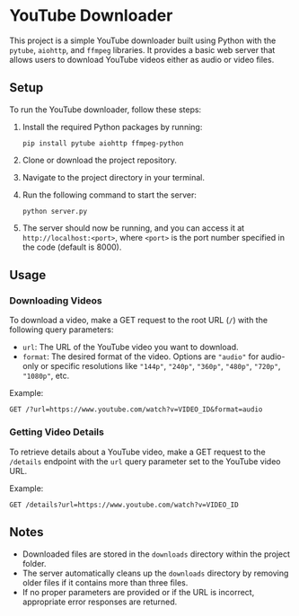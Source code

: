 # YouTube Downloader

This project is a simple YouTube downloader built using Python with the `pytube`, `aiohttp`, and `ffmpeg` libraries. It provides a basic web server that allows users to download YouTube videos either as audio or video files.

## Setup

To run the YouTube downloader, follow these steps:

1. Install the required Python packages by running:
   ```
   pip install pytube aiohttp ffmpeg-python
   ```

2. Clone or download the project repository.

3. Navigate to the project directory in your terminal.

4. Run the following command to start the server:
   ```
   python server.py
   ```

5. The server should now be running, and you can access it at `http://localhost:<port>`, where `<port>` is the port number specified in the code (default is 8000).

## Usage

### Downloading Videos

To download a video, make a GET request to the root URL (`/`) with the following query parameters:

- `url`: The URL of the YouTube video you want to download.
- `format`: The desired format of the video. Options are `"audio"` for audio-only or specific resolutions like `"144p"`, `"240p"`, `"360p"`, `"480p"`, `"720p"`, `"1080p"`, etc.

Example:
```
GET /?url=https://www.youtube.com/watch?v=VIDEO_ID&format=audio
```

### Getting Video Details

To retrieve details about a YouTube video, make a GET request to the `/details` endpoint with the `url` query parameter set to the YouTube video URL.

Example:
```
GET /details?url=https://www.youtube.com/watch?v=VIDEO_ID
```

## Notes

- Downloaded files are stored in the `downloads` directory within the project folder.
- The server automatically cleans up the `downloads` directory by removing older files if it contains more than three files.
- If no proper parameters are provided or if the URL is incorrect, appropriate error responses are returned.
